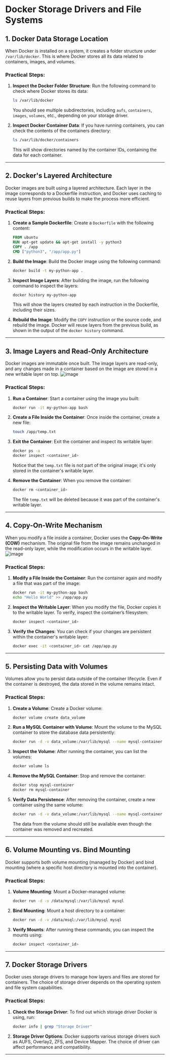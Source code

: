 # Docker Storage Drivers and File Systems

## 1. Docker Data Storage Location

When Docker is installed on a system, it creates a folder structure under `/var/lib/docker`. This is where Docker stores all its data related to containers, images, and volumes.

### Practical Steps:
1. **Inspect the Docker Folder Structure**: 
   Run the following command to check where Docker stores its data:
   ```bash
   ls /var/lib/docker
   ```

   You should see multiple subdirectories, including `aufs`, `containers`, `images`, `volumes`, etc., depending on your storage driver.

2. **Inspect Docker Container Data**: 
   If you have running containers, you can check the contents of the containers directory:
   ```bash
   ls /var/lib/docker/containers
   ```
   This will show directories named by the container IDs, containing the data for each container.

---

## 2. Docker's Layered Architecture

Docker images are built using a layered architecture. Each layer in the image corresponds to a Dockerfile instruction, and Docker uses caching to reuse layers from previous builds to make the process more efficient.

### Practical Steps:
1. **Create a Sample Dockerfile**:
   Create a `Dockerfile` with the following content:
   ```Dockerfile
   FROM ubuntu
   RUN apt-get update && apt-get install -y python3
   COPY . /app
   CMD ["python3", "/app/app.py"]
   ```

2. **Build the Image**:
   Build the Docker image using the following command:
   ```bash
   docker build -t my-python-app .
   ```

3. **Inspect Image Layers**:
   After building the image, run the following command to inspect the layers:
   ```bash
   docker history my-python-app
   ```
   This will show the layers created by each instruction in the Dockerfile, including their sizes.

4. **Rebuild the Image**:
   Modify the `COPY` instruction or the source code, and rebuild the image. Docker will reuse layers from the previous build, as shown in the output of the `docker history` command.

---

## 3. Image Layers and Read-Only Architecture

Docker images are immutable once built. The image layers are read-only, and any changes made in a container based on the image are stored in a new writable layer on top.
![image](https://github.com/user-attachments/assets/41fefcd9-65b2-4a52-91ac-07072176fba4)


### Practical Steps:
1. **Run a Container**:
   Start a container using the image you built:
   ```bash
   docker run -it my-python-app bash
   ```

2. **Create a File Inside the Container**:
   Once inside the container, create a new file:
   ```bash
   touch /app/temp.txt
   ```

3. **Exit the Container**:
   Exit the container and inspect its writable layer:
   ```bash
   docker ps -a
   docker inspect <container_id>
   ```

   Notice that the `temp.txt` file is not part of the original image; it's only stored in the container's writable layer.

4. **Remove the Container**:
   When you remove the container:
   ```bash
   docker rm <container_id>
   ```
   The file `temp.txt` will be deleted because it was part of the container's writable layer.

---

## 4. Copy-On-Write Mechanism

When you modify a file inside a container, Docker uses the **Copy-On-Write (COW)** mechanism. The original file from the image remains unchanged in the read-only layer, while the modification occurs in the writable layer.
![image](https://github.com/user-attachments/assets/ec5bb19f-7387-4d42-8b35-59bfcd23d997)

### Practical Steps:
1. **Modify a File Inside the Container**:
   Run the container again and modify a file that was part of the image:
   ```bash
   docker run -it my-python-app bash
   echo "Hello World" >> /app/app.py
   ```

2. **Inspect the Writable Layer**:
   When you modify the file, Docker copies it to the writable layer. To verify, inspect the container’s filesystem:
   ```bash
   docker inspect <container_id>
   ```

3. **Verify the Changes**:
   You can check if your changes are persistent within the container's writable layer:
   ```bash
   docker exec -it <container_id> cat /app/app.py
   ```

---

## 5. Persisting Data with Volumes

Volumes allow you to persist data outside of the container lifecycle. Even if the container is destroyed, the data stored in the volume remains intact.

### Practical Steps:
1. **Create a Volume**:
   Create a Docker volume:
   ```bash
   docker volume create data_volume
   ```

2. **Run a MySQL Container with Volume**:
   Mount the volume to the MySQL container to store the database data persistently:
   ```bash
   docker run -d -v data_volume:/var/lib/mysql --name mysql-container mysql
   ```

3. **Inspect the Volume**:
   After running the container, you can list the volumes:
   ```bash
   docker volume ls
   ```

4. **Remove the MySQL Container**:
   Stop and remove the container:
   ```bash
   docker stop mysql-container
   docker rm mysql-container
   ```

5. **Verify Data Persistence**:
   After removing the container, create a new container using the same volume:
   ```bash
   docker run -d -v data_volume:/var/lib/mysql --name mysql-container mysql
   ```

   The data from the volume should still be available even though the container was removed and recreated.

---

## 6. Volume Mounting vs. Bind Mounting

Docker supports both volume mounting (managed by Docker) and bind mounting (where a specific host directory is mounted into the container).

### Practical Steps:
1. **Volume Mounting**:
   Mount a Docker-managed volume:
   ```bash
   docker run -d -v /data/mysql:/var/lib/mysql mysql
   ```

2. **Bind Mounting**:
   Mount a host directory to a container:
   ```bash
   docker run -d -v /data/msql:/var/lib/mysql mysql
   ```

3. **Verify Mounts**:
   After running these commands, you can inspect the mounts using:
   ```bash
   docker inspect <container_id>
   ```

---

## 7. Docker Storage Drivers

Docker uses storage drivers to manage how layers and files are stored for containers. The choice of storage driver depends on the operating system and file system capabilities.

### Practical Steps:
1. **Check the Storage Driver**:
   To find out which storage driver Docker is using, run:
   ```bash
   docker info | grep "Storage Driver"
   ```

2. **Storage Driver Options**:
   Docker supports various storage drivers such as AUFS, Overlay2, ZFS, and Device Mapper. The choice of driver can affect performance and compatibility.

---
